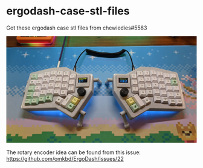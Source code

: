 # ergodash-case-stl-files
Got these ergodash case stl files from chewiedies#5583

![ergodash](https://github.com/dinesh0430/ergodash-case-stl-files/blob/main/ergodash-large-oled-example.png)

The rotary encoder idea can be found from this issue:
https://github.com/omkbd/ErgoDash/issues/22
